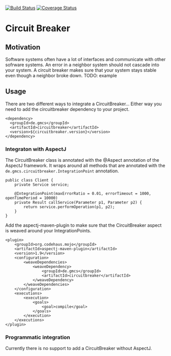 [![Build Status](https://travis-ci.org/gossie/circuit-breaker.svg?branch=master)](https://travis-ci.org/gossie/circuit-breaker)
[![Coverage Status](https://coveralls.io/repos/github/gossie/circuit-breaker/badge.svg?branch=master)](https://coveralls.io/github/gossie/circuit-breaker?branch=master)

# Circuit Breaker

## Motivation
Software systems often have a lot of interfaces and communicate with other sofrware systems. An error in a neighbor system should not cascade into your system. A circuit breaker makes sure that your system stays stable even though a neighbor broke down.
TODO: example

## Usage

There are two different ways to integrate a CircuitBreaker...
Either way you need to add the circuitbreaker dependency to your project.

```
<dependency>
  <groupId>de.gmcs</groupId>
  <artifactId>circuitbreaker</artifactId>
  <version>${circuitbreaker.version}</version>
</dependency>
```

### Integraton with AspectJ
The CircuitBreaker class is annotated with the @Aspect annotation of the AspectJ framework. It wraps around all methods that are annotated with the `de.gmcs.circuitbreaker.IntegrationPoint` annotation.

```
public class Client {
    private Service service;
    
    @IntegrationPoint(maxErrorRatio = 0.01, errorTimeout = 1000, openTimePeriod = 10000)
    private Result callService(Parameter p1, Parameter p2) {
        return service.performOperation(p1, p2);
    }
}
```

Add the aspectj-maven-plugin to make sure that the CircuitBreaker aspect is weaved around your IntegrationPoints.

```
<plugin>
    <groupId>org.codehaus.mojo</groupId>
    <artifactId>aspectj-maven-plugin</artifactId>
    <version>1.9</version>
    <configuration>
        <weaveDependencies>
            <weaveDependency>
                <groupId>de.gmcs</groupId>
                <artifactId>circuitbreaker</artifactId>
            </weaveDependency>
        </weaveDependencies>
    </configuration>
    <executions>
        <execution>
            <goals>
                <goal>compile</goal>
            </goals>
        </execution>
    </executions>
</plugin>
```

### Programmatic integration
Currently there is no support to add a CircuitBreaker without AspectJ.
